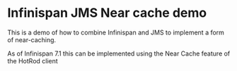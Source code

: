 # Infinispan JMS Near cache demo #

This is a demo of how to combine Infinispan and JMS to implement a form of near-caching.

As of Infinispan 7.1 this can be implemented using the Near Cache feature of the HotRod client

